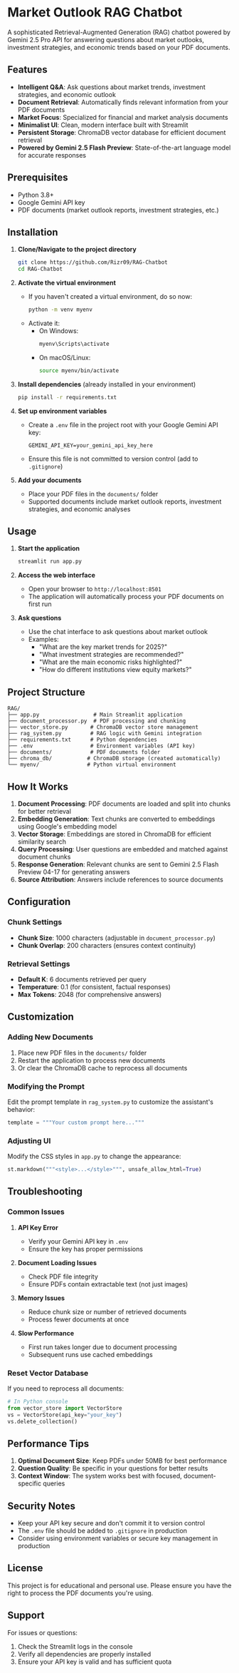 # Market Outlook RAG Chatbot

A sophisticated Retrieval-Augmented Generation (RAG) chatbot powered by Gemini 2.5 Pro API for answering questions about market outlooks, investment strategies, and economic trends based on your PDF documents.

## Features

- **Intelligent Q&A**: Ask questions about market trends, investment strategies, and economic outlook
- **Document Retrieval**: Automatically finds relevant information from your PDF documents
- **Market Focus**: Specialized for financial and market analysis documents
- **Minimalist UI**: Clean, modern interface built with Streamlit
- **Persistent Storage**: ChromaDB vector database for efficient document retrieval
- **Powered by Gemini 2.5 Flash Preview**: State-of-the-art language model for accurate responses

## Prerequisites

- Python 3.8+
- Google Gemini API key
- PDF documents (market outlook reports, investment strategies, etc.)

## Installation

1. **Clone/Navigate to the project directory**
   ```bash
   git clone https://github.com/Rizr09/RAG-Chatbot
   cd RAG-Chatbot
   ```

2. **Activate the virtual environment**
   - If you haven't created a virtual environment, do so now:
     ```bash
     python -m venv myenv
     ```
   - Activate it:
     - On Windows:
       ```bash
       myenv\Scripts\activate
       ```
     - On macOS/Linux:
       ```bash
       source myenv/bin/activate
       ``` 

3. **Install dependencies** (already installed in your environment)
   ```bash
   pip install -r requirements.txt
   ```

4. **Set up environment variables**
   - Create a `.env` file in the project root with your Google Gemini API key:
     ```
     GEMINI_API_KEY=your_gemini_api_key_here
     ```
   - Ensure this file is not committed to version control (add to `.gitignore`)

5. **Add your documents**
   - Place your PDF files in the `documents/` folder
   - Supported documents include market outlook reports, investment strategies, and economic analyses

## Usage

1. **Start the application**
   ```bash
   streamlit run app.py
   ```

2. **Access the web interface**
   - Open your browser to `http://localhost:8501`
   - The application will automatically process your PDF documents on first run

3. **Ask questions**
   - Use the chat interface to ask questions about market outlook
   - Examples:
     - "What are the key market trends for 2025?"
     - "What investment strategies are recommended?"
     - "What are the main economic risks highlighted?"
     - "How do different institutions view equity markets?"

## Project Structure

```
RAG/
├── app.py                 # Main Streamlit application
├── document_processor.py  # PDF processing and chunking  
├── vector_store.py       # ChromaDB vector store management
├── rag_system.py         # RAG logic with Gemini integration
├── requirements.txt      # Python dependencies
├── .env                  # Environment variables (API key)
├── documents/            # PDF documents folder
├── chroma_db/           # ChromaDB storage (created automatically)
└── myenv/               # Python virtual environment
```

## How It Works

1. **Document Processing**: PDF documents are loaded and split into chunks for better retrieval
2. **Embedding Generation**: Text chunks are converted to embeddings using Google's embedding model
3. **Vector Storage**: Embeddings are stored in ChromaDB for efficient similarity search
4. **Query Processing**: User questions are embedded and matched against document chunks
5. **Response Generation**: Relevant chunks are sent to Gemini 2.5 Flash Preview 04-17 for generating answers
6. **Source Attribution**: Answers include references to source documents

## Configuration

### Chunk Settings
- **Chunk Size**: 1000 characters (adjustable in `document_processor.py`)
- **Chunk Overlap**: 200 characters (ensures context continuity)

### Retrieval Settings
- **Default K**: 6 documents retrieved per query
- **Temperature**: 0.1 (for consistent, factual responses)
- **Max Tokens**: 2048 (for comprehensive answers)

## Customization

### Adding New Documents
1. Place new PDF files in the `documents/` folder
2. Restart the application to process new documents
3. Or clear the ChromaDB cache to reprocess all documents

### Modifying the Prompt
Edit the prompt template in `rag_system.py` to customize the assistant's behavior:

```python
template = """Your custom prompt here..."""
```

### Adjusting UI
Modify the CSS styles in `app.py` to change the appearance:

```python
st.markdown("""<style>...</style>""", unsafe_allow_html=True)
```

## Troubleshooting

### Common Issues

1. **API Key Error**
   - Verify your Gemini API key in `.env`
   - Ensure the key has proper permissions

2. **Document Loading Issues**
   - Check PDF file integrity
   - Ensure PDFs contain extractable text (not just images)

3. **Memory Issues**
   - Reduce chunk size or number of retrieved documents
   - Process fewer documents at once

4. **Slow Performance**
   - First run takes longer due to document processing
   - Subsequent runs use cached embeddings

### Reset Vector Database
If you need to reprocess all documents:

```python
# In Python console
from vector_store import VectorStore
vs = VectorStore(api_key="your_key")
vs.delete_collection()
```

## Performance Tips

1. **Optimal Document Size**: Keep PDFs under 50MB for best performance
2. **Question Quality**: Be specific in your questions for better results
3. **Context Window**: The system works best with focused, document-specific queries

## Security Notes

- Keep your API key secure and don't commit it to version control
- The `.env` file should be added to `.gitignore` in production
- Consider using environment variables or secure key management in production

## License

This project is for educational and personal use. Please ensure you have the right to process the PDF documents you're using.

## Support

For issues or questions:
1. Check the Streamlit logs in the console
2. Verify all dependencies are properly installed
3. Ensure your API key is valid and has sufficient quota
